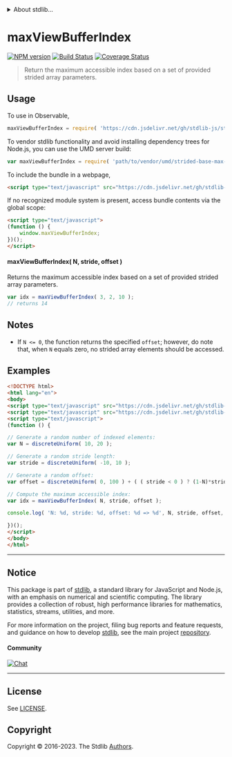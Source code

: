 <!--

@license Apache-2.0

Copyright (c) 2021 The Stdlib Authors.

Licensed under the Apache License, Version 2.0 (the "License");
you may not use this file except in compliance with the License.
You may obtain a copy of the License at

   http://www.apache.org/licenses/LICENSE-2.0

Unless required by applicable law or agreed to in writing, software
distributed under the License is distributed on an "AS IS" BASIS,
WITHOUT WARRANTIES OR CONDITIONS OF ANY KIND, either express or implied.
See the License for the specific language governing permissions and
limitations under the License.

-->


<details>
  <summary>
    About stdlib...
  </summary>
  <p>We believe in a future in which the web is a preferred environment for numerical computation. To help realize this future, we've built stdlib. stdlib is a standard library, with an emphasis on numerical and scientific computation, written in JavaScript (and C) for execution in browsers and in Node.js.</p>
  <p>The library is fully decomposable, being architected in such a way that you can swap out and mix and match APIs and functionality to cater to your exact preferences and use cases.</p>
  <p>When you use stdlib, you can be absolutely certain that you are using the most thorough, rigorous, well-written, studied, documented, tested, measured, and high-quality code out there.</p>
  <p>To join us in bringing numerical computing to the web, get started by checking us out on <a href="https://github.com/stdlib-js/stdlib">GitHub</a>, and please consider <a href="https://opencollective.com/stdlib">financially supporting stdlib</a>. We greatly appreciate your continued support!</p>
</details>

# maxViewBufferIndex

[![NPM version][npm-image]][npm-url] [![Build Status][test-image]][test-url] [![Coverage Status][coverage-image]][coverage-url] <!-- [![dependencies][dependencies-image]][dependencies-url] -->

> Return the maximum accessible index based on a set of provided strided array parameters.

<!-- Section to include introductory text. Make sure to keep an empty line after the intro `section` element and another before the `/section` close. -->

<section class="intro">

</section>

<!-- /.intro -->

<!-- Package usage documentation. -->



<section class="usage">

## Usage

To use in Observable,

```javascript
maxViewBufferIndex = require( 'https://cdn.jsdelivr.net/gh/stdlib-js/strided-base-max-view-buffer-index@v0.1.0-umd/browser.js' )
```

To vendor stdlib functionality and avoid installing dependency trees for Node.js, you can use the UMD server build:

```javascript
var maxViewBufferIndex = require( 'path/to/vendor/umd/strided-base-max-view-buffer-index/index.js' )
```

To include the bundle in a webpage,

```html
<script type="text/javascript" src="https://cdn.jsdelivr.net/gh/stdlib-js/strided-base-max-view-buffer-index@v0.1.0-umd/browser.js"></script>
```

If no recognized module system is present, access bundle contents via the global scope:

```html
<script type="text/javascript">
(function () {
    window.maxViewBufferIndex;
})();
</script>
```

#### maxViewBufferIndex( N, stride, offset )

Returns the maximum accessible index based on a set of provided strided array parameters.

```javascript
var idx = maxViewBufferIndex( 3, 2, 10 );
// returns 14
```

</section>

<!-- /.usage -->

<!-- Package usage notes. Make sure to keep an empty line after the `section` element and another before the `/section` close. -->

<section class="notes">

## Notes

-   If `N <= 0`, the function returns the specified `offset`; however, do note that, when `N` equals zero, no strided array elements should be accessed.

</section>

<!-- /.notes -->

<!-- Package usage examples. -->

<section class="examples">

## Examples

<!-- eslint no-undef: "error" -->

```html
<!DOCTYPE html>
<html lang="en">
<body>
<script type="text/javascript" src="https://cdn.jsdelivr.net/gh/stdlib-js/random-base-discrete-uniform@umd/browser.js"></script>
<script type="text/javascript" src="https://cdn.jsdelivr.net/gh/stdlib-js/strided-base-max-view-buffer-index@v0.1.0-umd/browser.js"></script>
<script type="text/javascript">
(function () {

// Generate a random number of indexed elements:
var N = discreteUniform( 10, 20 );

// Generate a random stride length:
var stride = discreteUniform( -10, 10 );

// Generate a random offset:
var offset = discreteUniform( 0, 100 ) + ( ( stride < 0 ) ? (1-N)*stride : 0 );

// Compute the maximum accessible index:
var idx = maxViewBufferIndex( N, stride, offset );

console.log( 'N: %d, stride: %d, offset: %d => %d', N, stride, offset, idx );

})();
</script>
</body>
</html>
```

</section>

<!-- /.examples -->

<!-- Section to include cited references. If references are included, add a horizontal rule *before* the section. Make sure to keep an empty line after the `section` element and another before the `/section` close. -->

<section class="references">

</section>

<!-- /.references -->

<!-- Section for related `stdlib` packages. Do not manually edit this section, as it is automatically populated. -->

<section class="related">

</section>

<!-- /.related -->

<!-- Section for all links. Make sure to keep an empty line after the `section` element and another before the `/section` close. -->


<section class="main-repo" >

* * *

## Notice

This package is part of [stdlib][stdlib], a standard library for JavaScript and Node.js, with an emphasis on numerical and scientific computing. The library provides a collection of robust, high performance libraries for mathematics, statistics, streams, utilities, and more.

For more information on the project, filing bug reports and feature requests, and guidance on how to develop [stdlib][stdlib], see the main project [repository][stdlib].

#### Community

[![Chat][chat-image]][chat-url]

---

## License

See [LICENSE][stdlib-license].


## Copyright

Copyright &copy; 2016-2023. The Stdlib [Authors][stdlib-authors].

</section>

<!-- /.stdlib -->

<!-- Section for all links. Make sure to keep an empty line after the `section` element and another before the `/section` close. -->

<section class="links">

[npm-image]: http://img.shields.io/npm/v/@stdlib/strided-base-max-view-buffer-index.svg
[npm-url]: https://npmjs.org/package/@stdlib/strided-base-max-view-buffer-index

[test-image]: https://github.com/stdlib-js/strided-base-max-view-buffer-index/actions/workflows/test.yml/badge.svg?branch=v0.1.0
[test-url]: https://github.com/stdlib-js/strided-base-max-view-buffer-index/actions/workflows/test.yml?query=branch:v0.1.0

[coverage-image]: https://img.shields.io/codecov/c/github/stdlib-js/strided-base-max-view-buffer-index/main.svg
[coverage-url]: https://codecov.io/github/stdlib-js/strided-base-max-view-buffer-index?branch=main

<!--

[dependencies-image]: https://img.shields.io/david/stdlib-js/strided-base-max-view-buffer-index.svg
[dependencies-url]: https://david-dm.org/stdlib-js/strided-base-max-view-buffer-index/main

-->

[chat-image]: https://img.shields.io/gitter/room/stdlib-js/stdlib.svg
[chat-url]: https://app.gitter.im/#/room/#stdlib-js_stdlib:gitter.im

[stdlib]: https://github.com/stdlib-js/stdlib

[stdlib-authors]: https://github.com/stdlib-js/stdlib/graphs/contributors

[umd]: https://github.com/umdjs/umd
[es-module]: https://developer.mozilla.org/en-US/docs/Web/JavaScript/Guide/Modules

[deno-url]: https://github.com/stdlib-js/strided-base-max-view-buffer-index/tree/deno
[umd-url]: https://github.com/stdlib-js/strided-base-max-view-buffer-index/tree/umd
[esm-url]: https://github.com/stdlib-js/strided-base-max-view-buffer-index/tree/esm
[branches-url]: https://github.com/stdlib-js/strided-base-max-view-buffer-index/blob/main/branches.md

[stdlib-license]: https://raw.githubusercontent.com/stdlib-js/strided-base-max-view-buffer-index/main/LICENSE

</section>

<!-- /.links -->
